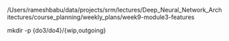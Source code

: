 /Users/rameshbabu/data/projects/srm/lectures/Deep_Neural_Network_Architectures/course_planning/weekly_plans/week9-module3-features

mkdir -p {do3/do4}/{wip,outgoing}